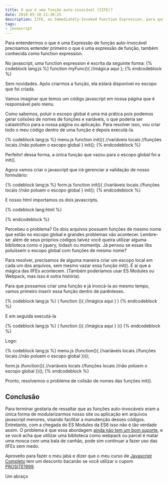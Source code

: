 ```yaml
---
title: O que é uma função auto-invocável (IIFE)?
date: 2018-05-10 21:30:25
description: IIFE, ou Immediately-Invoked Function Expression, para que serve e quando devemos usá-la.
tags:
- javascript
---
```


Para entendermos o que é uma Expressão de função auto-invocável precisamos entender primeiro o que é uma expressão de função, também conhecida como function expression.

No javascript, uma function expression é escrita da seguinte forma:
{% codeblock lang:js %}
function myFunc(){ //mágica aqui };
{% endcodeblock %}

Sem novidades. Após criarmos a função, ela estará disponível no escopo que foi criada.

Vamos imaginar que temos um código javascript em nossa página que é responsável pelo menu. 

Como sabemos, poluir o escopo global é uma má prática pois podemos gerar colisões de nomes de funções e variáveis, o que poderia ser catastrófico para a nossa página ou aplicação. Para resolver isso, vou criar todo o meu código dentro de uma função e depois executá-la.

{% codeblock lang:js %}
menu.js
function init(){
  //variáveis locais
  //funções locais
  //não poluem o escopo global
}
init();
{% endcodeblock %}

Perfeito! dessa forma, a única função que vazou para o escopo global foi a init().

Agora vamos criar o javascript que irá gerenciar a validação de nosso formulário:

{% codeblock lang:js %}
form.js
function init(){
  //variáveis locais
  //funções locais
  //não poluem o escopo global
}
init();
{% endcodeblock %}

E nosso html importamos os dois javascripts.

{% codeblock lang:html %}
<script src="menu.js"></script>
<script src="form.js"></script>
{% endcodeblock %}

Percebeu o problema? Os dois arquivos possuem funções de mesmo nome que estão no escopo global e grandes problemas vão acontecer. Lembre-se: além de seus próprios códigos talvez você queira utilizar alguma biblioteca como o jquery, lodash ou momentjs. Já pensou se essas libs poluíssem o escopo global com funções de mesmo nome?

Para resolver, precisamos de alguma maneira criar um escopo local em cada um dos arquivos, sem mesmo vazar essa função init(). É aí que a mágica das IIFEs acontecem. (Também poderíamos usar ES Modules ou Webpack, mas isso é outra história).

Para que possamos criar uma função e já invocá-la ao mesmo tempo, vamos primeiro inserir essa função dentro de parênteses.

{% codeblock lang:js %}
( function (){ //mágica aqui  } )
{% endcodeblock %}

E em seguida executá-la

{% codeblock lang:js %}
( function (){ //mágica aqui  } )()
{% endcodeblock %}

Logo:

{% codeblock lang:js %}
menu.js
(function(){
  //variáveis locais
  //funções locais
  //não poluem o escopo global
})();

form.js
(function(){
  //variáveis locais
  //funções locais
  //não poluem o escopo global
})();
{% endcodeblock %}

Pronto, resolvemos o problema de colisão de nomes das funções init().

## Conclusão

Para terminar gostaria de ressaltar que as funções auto-invocáveis eram a única forma de modularizarmos nosso site ou aplicação em arquivos javascript menores, visando facilitar a manutenção desses códigos. Entretanto, com a chegada do ES Modules da ES6 isso não é tão verdade assim. O problema é que essa abordagem [ainda não tem um bom suporte](https://caniuse.com/#search=modules), e se você acha que utilizar uma biblioteca como webpack ou parcel é matar uma mosca com uma bala de canhão, pode sim continuar a fazer uso das IIFEs sem medo. 

Aproveito para fazer o meu jabá e dizer que o meu curso de <a href="https://www.udemy.com/javascript-completo-2018-do-iniciante-ao-mestre/?couponCode=PROSITE1999">Javascript Completo</a> tem um desconto bacanão se você utilizar o cupom <a href="https://www.udemy.com/javascript-completo-2018-do-iniciante-ao-mestre/?couponCode=PROSITE1999">PROSITE1999</a>. 

Um abraço

